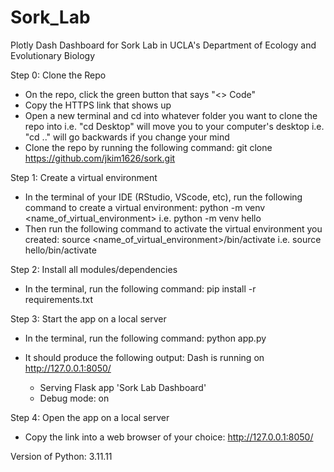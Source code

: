 # Sork_Lab

Plotly Dash Dashboard for Sork Lab in UCLA's Department of Ecology and Evolutionary Biology

Step 0: Clone the Repo

- On the repo, click the green button that says "<> Code"
- Copy the HTTPS link that shows up
- Open a new terminal and cd into whatever folder you want to clone the repo into
  i.e. "cd Desktop" will move you to your computer's desktop
  i.e. "cd .." will go backwards if you change your mind
- Clone the repo by running the following command:
  git clone https://github.com/jkim1626/sork.git

Step 1: Create a virtual environment

- In the terminal of your IDE (RStudio, VScode, etc), run the following command to create a virtual environment:
  python -m venv <name_of_virtual_environment>
  i.e. python -m venv hello
- Then run the following command to activate the virtual environment you created:
  source <name_of_virtual_environment>/bin/activate
  i.e. source hello/bin/activate

Step 2: Install all modules/dependencies

- In the terminal, run the following command:
  pip install -r requirements.txt

Step 3: Start the app on a local server

- In the terminal, run the following command:
  python app.py
- It should produce the following output:
  Dash is running on http://127.0.0.1:8050/

  - Serving Flask app 'Sork Lab Dashboard'
  - Debug mode: on

Step 4: Open the app on a local server

- Copy the link into a web browser of your choice:
  http://127.0.0.1:8050/

Version of Python:
3.11.11
